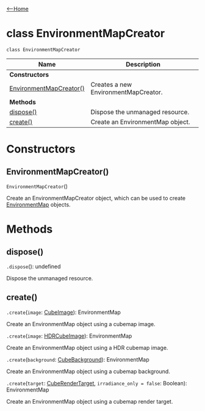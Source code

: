 [<--Home](index.html)

# class EnvironmentMapCreator

`class EnvironmentMapCreator`

| Name                                                          | Description                                                    |
| --------------------------------------------------------------| -------------------------------------------------------------- |
| **Constructors**                                              |                                                                |
| [EnvironmentMapCreator()](#environmentmapcreator)             | Creates a new EnvironmentMapCreator.                           |
| **Methods**                                                   |                                                                |
| [dispose()](#dispose)                                         | Dispose the unmanaged resource.                                |
| [create()](#create)                                           | Create an EnvironmentMap object.                               |

# Constructors

## EnvironmentMapCreator()

`EnvironmentMapCreator`()

Create an EnvironmentMapCreator object, which can be used to create [EnvironmentMap](EnvironmentMap.html) objects.

# Methods

## dispose()

`.dispose`(): undefined

Dispose the unmanaged resource.

## create()

`.create`(`image`: [CubeImage](CubeImage.html)): EnvironmentMap

Create an EnvironmentMap object using a cubemap image.

`.create`(`image`: [HDRCubeImage](HDRCubeImage.html)): EnvironmentMap

Create an EnvironmentMap object using a HDR cubemap image.

 `.create`(`background`: [CubeBackground](CubeBackground.html)): EnvironmentMap

Create an EnvironmentMap object using a cubemap background.

`.create`(`target`: [CubeRenderTarget](CubeRenderTarget.html), `irradiance_only = false`: Boolean): EnvironmentMap

Create an EnvironmentMap object using a cubemap render target.

